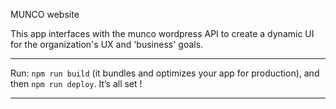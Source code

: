 MUNCO website

This app interfaces with the munco wordpress API to create a dynamic UI for the organization's UX and 'business' goals.

-----------------


Run: `npm run build` (it bundles and optimizes your app for production), and then `npm run deploy`. It’s all set !


------------------